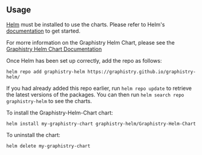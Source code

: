 ## Usage

[Helm](https://helm.sh) must be installed to use the charts.  Please refer to
Helm's [documentation](https://helm.sh/docs) to get started.

For morre information on the Graphistry Helm Chart, please see the
[Graphistry Helm Chart Documentation](https://graphistry-helm.readthedocs.io/en/latest/index.html)

Once Helm has been set up correctly, add the repo as follows:

    helm repo add graphistry-helm https://graphistry.github.io/graphistry-helm/

If you had already added this repo earlier, run `helm repo update` to retrieve
the latest versions of the packages.  You can then run `helm search repo
graphistry-helm` to see the charts.

To install the Graphistry-Helm-Chart chart:

    helm install my-graphistry-chart graphistry-helm/Graphistry-Helm-Chart

To uninstall the chart:

    helm delete my-graphistry-chart


